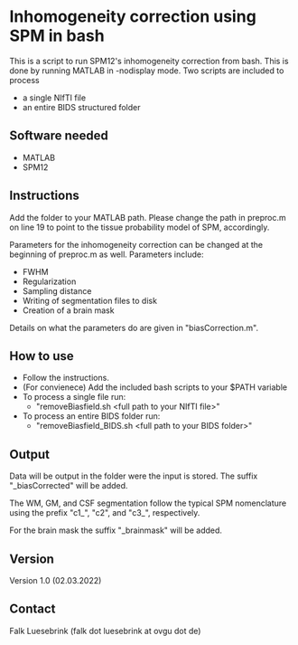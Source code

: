 # Inhomogeneity correction using SPM in bash
This is a script to run SPM12's inhomogeneity correction from bash. This is done by running MATLAB in -nodisplay mode. Two scripts are included to process 
* a single NIfTI file
* an entire BIDS structured folder

## Software needed
* MATLAB
* SPM12

## Instructions
Add the folder to your MATLAB path. Please change the path in preproc.m on line 19 to point to the tissue probability model of SPM, accordingly.

Parameters for the inhomogeneity correction can be changed at the beginning of preproc.m as well. Parameters include:
* FWHM
* Regularization
* Sampling distance
* Writing of segmentation files to disk
* Creation of a brain mask

Details on what the parameters do are given in "biasCorrection.m".

## How to use
* Follow the instructions.
* (For convienece) Add the included bash scripts to your $PATH variable
* To process a single file run:
  * "removeBiasfield.sh \<full path to your NIfTI file\>"
* To process an entire BIDS folder run:
  * "removeBiasfield_BIDS.sh \<full path to your BIDS folder\>"

## Output
Data will be output in the folder were the input is stored. The suffix "_biasCorrected" will be added.

The WM, GM, and CSF segmentation follow the typical SPM nomenclature using the prefix "c1_", "c2", and "c3_", respectively.

For the brain mask the suffix "_brainmask" will be added.
  
## Version
Version 1.0 (02.03.2022)

## Contact
Falk Luesebrink (falk dot luesebrink at ovgu dot de)
